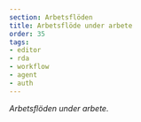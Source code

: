 ```yaml
---
section: Arbetsflöden
title: Arbetsflöde under arbete
order: 35
tags:
- editor
- rda
- workflow
- agent
- auth
---
```

*Arbetsflöden under arbete.*
